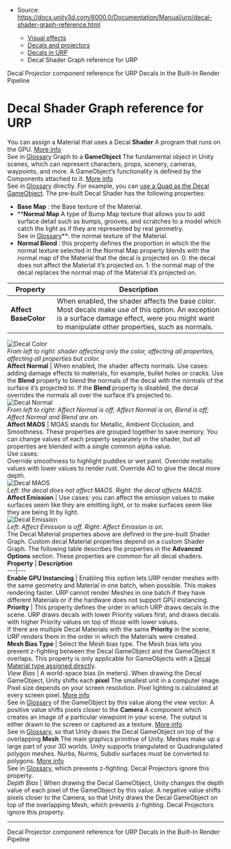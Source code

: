 * Source: https://docs.unity3d.com/6000.0/Documentation/Manual/urp/decal-shader-graph-reference.html

  * [Visual effects](https://docs.unity3d.com/6000.0/Documentation/Manual/visual-effects.html)
  * [Decals and projectors](https://docs.unity3d.com/6000.0/Documentation/Manual/visual-effects-decals.html)
  * [Decals in URP](https://docs.unity3d.com/6000.0/Documentation/Manual/urp/renderer-feature-decal-landing.html)
  * Decal Shader Graph reference for URP


[](https://docs.unity3d.com/6000.0/Documentation/Manual/urp/renderer-feature-decal-projector-reference.html)
Decal Projector component reference for URP
[](https://docs.unity3d.com/6000.0/Documentation/Manual/decals-birp.html)
Decals in the Built-In Render Pipeline
# Decal Shader Graph reference for URP
You can assign a Material that uses a Decal **Shader** A program that runs on the GPU. [More info](https://docs.unity3d.com/6000.0/Documentation/Manual/Shaders.html)  
See in [Glossary](https://docs.unity3d.com/6000.0/Documentation/Manual/Glossary.html#Shader) Graph to a **GameObject** The fundamental object in Unity scenes, which can represent characters, props, scenery, cameras, waypoints, and more. A GameObject’s functionality is defined by the Components attached to it. [More info](https://docs.unity3d.com/6000.0/Documentation/Manual/class-GameObject.html)  
See in [Glossary](https://docs.unity3d.com/6000.0/Documentation/Manual/Glossary.html#GameObject) directly. For example, you can [use a Quad as the Decal GameObject](https://docs.unity3d.com/6000.0/Documentation/Manual/urp/renderer-feature-decal-create.html#decal-gameobject).
The pre-built Decal Shader has the following properties:
  * **Base Map** : the Base texture of the Material.
  * ****Normal Map** A type of Bump Map texture that allows you to add surface detail such as bumps, grooves, and scratches to a model which catch the light as if they are represented by real geometry.  
See in [Glossary](https://docs.unity3d.com/6000.0/Documentation/Manual/Glossary.html#Normalmap)**: the normal texture of the Material.
  * **Normal Blend** : this property defines the proportion in which the the normal texture selected in the Normal Map property blends with the normal map of the Material that the decal is projected on. 0: the decal does not affect the Material it’s projected on. 1: the normal map of the decal replaces the normal map of the Material it’s projected on.

**Property** | **Description**  
---|---  
**Affect BaseColor** | When enabled, the shader affects the base color. Most decals make use of this option. An exception is a surface damage effect, were you might want to manipulate other properties, such as normals.  
![Decal Color](https://docs.unity3d.com/6000.0/Documentation/uploads/urp/decal/decal-color.png)  
_From left to right: shader affecting only the color, affecting all properties, affecting all properties but color._  
**Affect Normal** | When enabled, the shader affects normals. Use cases: adding damage effects to materials, for example, bullet holes or cracks. Use the **Blend** property to blend the normals of the decal with the normals of the surface it’s projected to. If the **Blend** property is disabled, the decal overrides the normals all over the surface it’s projected to.  
![Decal Normal](https://docs.unity3d.com/6000.0/Documentation/uploads/urp/decal/decal-normal.png)  
_From left to right: Affect Normal is off; Affect Normal is on, Blend is off; Affect Normal and Blend are on._  
**Affect MAOS** | MOAS stands for Metallic, Ambient Occlusion, and Smoothness. These properties are grouped together to save memory. You can change values of each property separately in the shader, but all properties are blended with a single common alpha value.  
Use cases:  
Override smoothness to highlight puddles or wet paint. Override metallic values with lower values to render rust. Override AO to give the decal more depth.  
![Decal MAOS](https://docs.unity3d.com/6000.0/Documentation/uploads/urp/decal/decal-maos.png)  
_Left: the decal does not affect MAOS. Right: the decal affects MAOS._  
**Affect Emission** | Use cases: you can affect the emission values to make surfaces seem like they are emitting light, or to make surfaces seem like they are being lit by light.  
![Decal Emission](https://docs.unity3d.com/6000.0/Documentation/uploads/urp/decal/decal-emission.png)   
_Left: Affect Emission is off. Right: Affect Emission is on._  
The Decal Material properties above are defined in the pre-built Shader Graph. Custom decal Material properties depend on a custom Shader Graph.
The following table describes the properties in the **Advanced Options** section. These properties are common for all decal shaders.
**Property** | **Description**  
---|---  
**Enable GPU Instancing** | Enabling this option lets URP render meshes with the same geometry and Material in one batch, when possible. This makes rendering faster. URP cannot render Meshes in one batch if they have different Materials or if the hardware does not support GPU instancing.  
**Priority** | This property defines the order in which URP draws decals in the scene. URP draws decals with lower Priority values first, and draws decals with higher Priority values on top of those with lower values.   
If there are multiple Decal Materials with the same **Priority** in the scene, URP renders them in the order in which the Materials were created.  
**Mesh Bias Type** | Select the Mesh bias type. The Mesh bias lets you prevent z-fighting between the Decal GameObject and the GameObject it overlaps. This property is only applicable for GameObjects with a [Decal Material type assigned directly](https://docs.unity3d.com/6000.0/Documentation/Manual/urp/renderer-feature-decal-create.html#decal-gameobject).  
_View Bias_ | A world-space bias (in meters). When drawing the Decal GameObject, Unity shifts each **pixel** The smallest unit in a computer image. Pixel size depends on your screen resolution. Pixel lighting is calculated at every screen pixel. [More info](https://docs.unity3d.com/6000.0/Documentation/Manual/ShadowPerformance.html)  
See in [Glossary](https://docs.unity3d.com/6000.0/Documentation/Manual/Glossary.html#pixel) of the GameObject by this value along the view vector. A positive value shifts pixels closer to the **Camera** A component which creates an image of a particular viewpoint in your scene. The output is either drawn to the screen or captured as a texture. [More info](https://docs.unity3d.com/6000.0/Documentation/Manual/CamerasOverview.html)  
See in [Glossary](https://docs.unity3d.com/6000.0/Documentation/Manual/Glossary.html#Camera), so that Unity draws the Decal GameObject on top of the overlapping **Mesh** The main graphics primitive of Unity. Meshes make up a large part of your 3D worlds. Unity supports triangulated or Quadrangulated polygon meshes. Nurbs, Nurms, Subdiv surfaces must be converted to polygons. [More info](https://docs.unity3d.com/6000.0/Documentation/Manual/mesh.html)  
See in [Glossary](https://docs.unity3d.com/6000.0/Documentation/Manual/Glossary.html#Mesh), which prevents z-fighting. Decal Projectors ignore this property.  
_Depth Bias_ | When drawing the Decal GameObject, Unity changes the depth value of each pixel of the GameObject by this value. A negative value shifts pixels closer to the Camera, so that Unity draws the Decal GameObject on top of the overlapping Mesh, which prevents z-fighting. Decal Projectors ignore this property.  
* * *
[](https://docs.unity3d.com/6000.0/Documentation/Manual/urp/renderer-feature-decal-projector-reference.html)
Decal Projector component reference for URP
[](https://docs.unity3d.com/6000.0/Documentation/Manual/decals-birp.html)
Decals in the Built-In Render Pipeline
